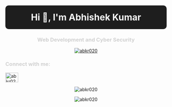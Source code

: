 <!--## Hi there 👋-->


<h1 align="center" style="color: #f5f5f5; background-color: #1e1e1e; padding: 20px; border-radius: 10px;">Hi 👋, I'm Abhishek Kumar</h1>
<h3 align="center" style="color: #d1d1d1;">Web Development and Cyber Security</h3>

<p align="center">
  <a href="https://github.com/ryo-ma/github-profile-trophy">
    <img src="https://github-profile-trophy.vercel.app/?username=abkr020&theme=dracula" alt="abkr020" />
  </a>
</p>

<h3 align="left" style="color: #d1d1d1;">Connect with me:</h3>
<p align="left">
  <a href="https://linkedin.com/in/abkr020" target="blank">
    <img align="center" src="https://raw.githubusercontent.com/rahuldkjain/github-profile-readme-generator/master/src/images/icons/Social/linked-in-alt.svg" alt="abkr020" height="30" width="40" />
  </a>
</p>

<p align="center">
  <img align="center" src="https://github-readme-stats.vercel.app/api?username=abkr020&show_icons=true&theme=dark" alt="abkr020" />
</p>

<p align="center">
  <img align="center" src="https://github-readme-streak-stats.herokuapp.com/?user=abkr020&theme=dark" alt="abkr020" />
</p>



<!--
**abkr020/abkr020** is a ✨ _special_ ✨ repository because its `README.md` (this file) appears on your GitHub profile.

Here are some ideas to get you started:

- 🔭 I’m currently working on ...
- 🌱 I’m currently learning ...
- 👯 I’m looking to collaborate on ...
- 🤔 I’m looking for help with ...
- 💬 Ask me about ...
- 📫 How to reach me: ...
- 😄 Pronouns: ...
- ⚡ Fun fact: ...
-->
